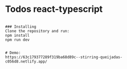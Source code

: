 # Todos react-typescript

```

### Installing
Clone the repository and run:
npm install
npm run dev


# Demo:
https://63c179377289f319ba68d89c--stirring-queijadas-c056d8.netlify.app/